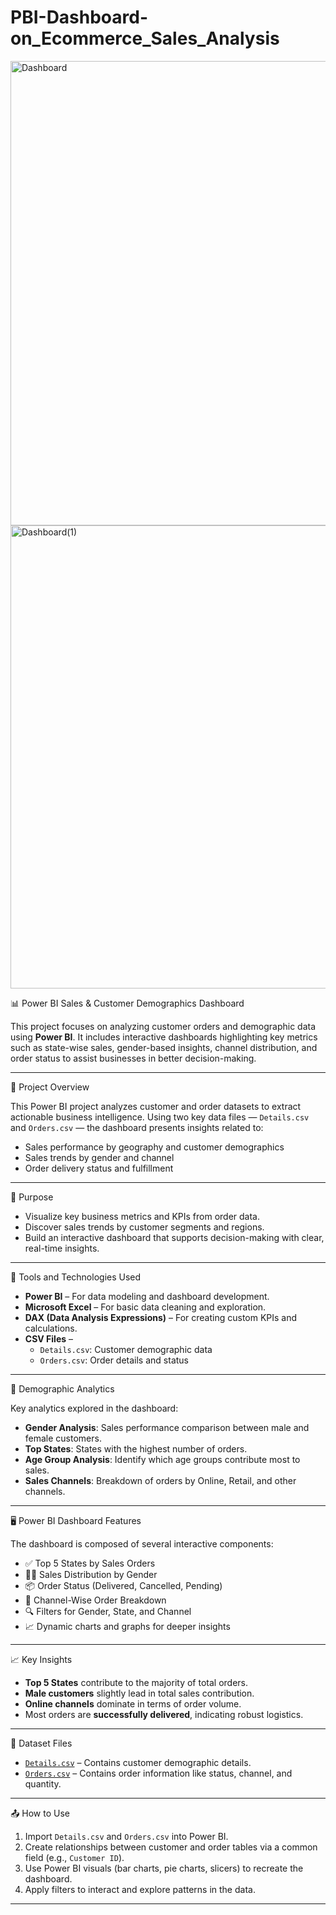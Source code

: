 # PBI-Dashboard-on_Ecommerce_Sales_Analysis

<img width="1322" height="743" alt="Dashboard" src="https://github.com/user-attachments/assets/7da1a2ef-b593-4798-959e-db95af5608d9" />
<img width="1323" height="741" alt="Dashboard(1)" src="https://github.com/user-attachments/assets/6e4d6a35-dffe-4ffe-ae16-c0da28be5e99" />



 📊 Power BI Sales & Customer Demographics Dashboard

This project focuses on analyzing customer orders and demographic data using **Power BI**. It includes interactive dashboards highlighting key metrics such as state-wise sales, gender-based insights, channel distribution, and order status to assist businesses in better decision-making.

---

 📌 Project Overview

This Power BI project analyzes customer and order datasets to extract actionable business intelligence. Using two key data files — `Details.csv` and `Orders.csv` — the dashboard presents insights related to:

- Sales performance by geography and customer demographics
- Sales trends by gender and channel
- Order delivery status and fulfillment

---

🎯 Purpose

- Visualize key business metrics and KPIs from order data.
- Discover sales trends by customer segments and regions.
- Build an interactive dashboard that supports decision-making with clear, real-time insights.

---

🧰 Tools and Technologies Used

- **Power BI** – For data modeling and dashboard development.
- **Microsoft Excel** – For basic data cleaning and exploration.
- **DAX (Data Analysis Expressions)** – For creating custom KPIs and calculations.
- **CSV Files** – 
  - `Details.csv`: Customer demographic data  
  - `Orders.csv`: Order details and status

---

👥 Demographic Analytics

Key analytics explored in the dashboard:

- **Gender Analysis**: Sales performance comparison between male and female customers.
- **Top States**: States with the highest number of orders.
- **Age Group Analysis**: Identify which age groups contribute most to sales.
- **Sales Channels**: Breakdown of orders by Online, Retail, and other channels.

---

 🖥️ Power BI Dashboard Features

The dashboard is composed of several interactive components:

- ✅ Top 5 States by Sales Orders  
- 👩‍🦰 Sales Distribution by Gender  
- 📦 Order Status (Delivered, Cancelled, Pending)  
- 🛒 Channel-Wise Order Breakdown  
- 🔍 Filters for Gender, State, and Channel  
- 📈 Dynamic charts and graphs for deeper insights  

---

 📈 Key Insights

- **Top 5 States** contribute to the majority of total orders.
- **Male customers** slightly lead in total sales contribution.
- **Online channels** dominate in terms of order volume.
- Most orders are **successfully delivered**, indicating robust logistics.

---

 📂 Dataset Files

- [`Details.csv`](./Details.csv) – Contains customer demographic details.
- [`Orders.csv`](./Orders.csv) – Contains order information like status, channel, and quantity.

---

 📤 How to Use

1. Import `Details.csv` and `Orders.csv` into Power BI.
2. Create relationships between customer and order tables via a common field (e.g., `Customer ID`).
3. Use Power BI visuals (bar charts, pie charts, slicers) to recreate the dashboard.
4. Apply filters to interact and explore patterns in the data.

---


